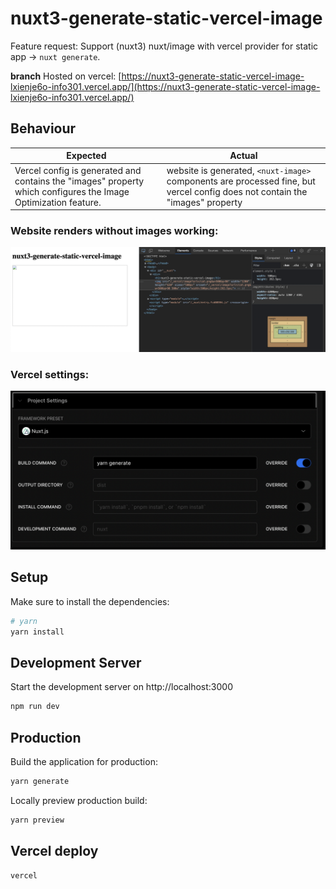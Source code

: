 # nuxt3-generate-static-vercel-image

Feature request: Support (nuxt3) nuxt/image with vercel provider for static app -> `nuxt generate`.

**branch** Hosted on vercel: [https://nuxt3-generate-static-vercel-image-lxienje6o-info301.vercel.app/](https://nuxt3-generate-static-vercel-image-lxienje6o-info301.vercel.app/)

## Behaviour

| Expected                                                                                                       | Actual                                                                                                                       |
|----------------------------------------------------------------------------------------------------------------|------------------------------------------------------------------------------------------------------------------------------|
| Vercel config is generated and contains the "images" property which configures the Image Optimization feature. | website is generated, `<nuxt-image>` components are processed fine, but vercel config does not contain the "images" property |

### Website renders without images working:

![Website renders without images working](./doc/website-rendered-no-image.png)

###  Vercel settings:

![Website renders without images working](./doc/vercel-settings.png)

## Setup

Make sure to install the dependencies:

```bash
# yarn
yarn install
```

## Development Server

Start the development server on http://localhost:3000

```bash
npm run dev
```

## Production

Build the application for production:

```bash
yarn generate
```

Locally preview production build:

```bash
yarn preview
```

## Vercel deploy

```bash
vercel
```
